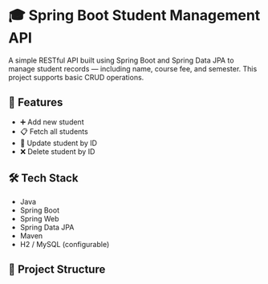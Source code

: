 # 🎓 Spring Boot Student Management API

A simple RESTful API built using Spring Boot and Spring Data JPA to manage student records — including name, course fee, and semester. This project supports basic CRUD operations.

## 🚀 Features

- ➕ Add new student
- 📋 Fetch all students
- 📝 Update student by ID
- ❌ Delete student by ID

## 🛠️ Tech Stack

- Java
- Spring Boot
- Spring Web
- Spring Data JPA
- Maven
- H2 / MySQL (configurable)

## 📁 Project Structure

